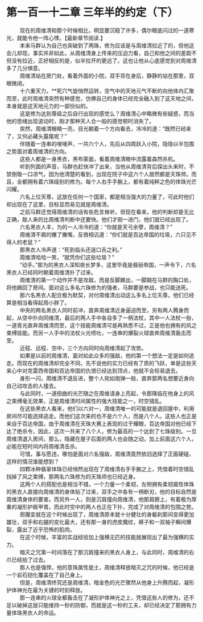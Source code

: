 <h1>第一百一十二章 三年半的约定（下）</h1>
<div id="content">&nbsp&nbsp&nbsp&nbsp&nbsp&nbsp&nbsp&nbsp
 现在的周维清和那个时候相比，明显要沉稳了许多，偶尔眼底闪过的一道寒光，就能令他一阵心悸。【最新章节阅读.】
 <br/>&nbsp&nbsp&nbsp&nbsp&nbsp&nbsp&nbsp&nbsp
 本来马群认为自己也突破到了两珠，修为应该是与周维清拉近了的，但他这会儿却现，事实并非如此，从周维清身上传来的压迫力看，自己和他之间的差距不但没有拉近，正好相反的是，似半拉开的更远了。这也让他从心底感觉到对周维清多了几分惧意。
 <br/>&nbsp&nbsp&nbsp&nbsp&nbsp&nbsp&nbsp&nbsp
 周维清站在房门处，看着外面的小院，双手背在身后，静静的站在那里，双眼微闭。
 <br/>&nbsp&nbsp&nbsp&nbsp&nbsp&nbsp&nbsp&nbsp
 十六重天力，**死穴气旋悄然运转，空气中的天地元气不断的向他体内汇聚而至，此时周维清突然有种感觉，仿佛自己的身体已经完全融入到了这天地之间，本身就是这天地元力的一部份似的。
 <br/>&nbsp&nbsp&nbsp&nbsp&nbsp&nbsp&nbsp&nbsp
 这是修为达到尊级之后自行出现的感觉么？周维清心中略微有些疑惑，而当他的思绪出现波动时，刚才那种天人合一般的感觉顿时消失了。
 <br/>&nbsp&nbsp&nbsp&nbsp&nbsp&nbsp&nbsp&nbsp
 突然，周维清眼睛一亮，目光朝着一个方向看去，冷冷的道：“既然已经来了，又何必藏头露尾呢？”
 <br/>&nbsp&nbsp&nbsp&nbsp&nbsp&nbsp&nbsp&nbsp
 伴随着一连串的嗖嗖声，一共六个人，先后从四周跃入小院，隐隐以半包围之势面对着周维清的方向。
 <br/>&nbsp&nbsp&nbsp&nbsp&nbsp&nbsp&nbsp&nbsp
 这些人都是一身黑衣，黑布蒙面，看着周维清眼中流露着森然杀机。
 <br/>&nbsp&nbsp&nbsp&nbsp&nbsp&nbsp&nbsp&nbsp
 听到列面的声音，马群也赶快冲了出来，当他从周维清背后探出头来时，不禁倒吸一口凉气，因为他清楚的看到，出现在院子中这六个人居然都是天珠师。而且，全都拥有着六珠级别的修为。每个人右手手腕上，都有着纯粹之色的体珠光芒闪耀。
 <br/>&nbsp&nbsp&nbsp&nbsp&nbsp&nbsp&nbsp&nbsp
 六名上位天尊，这放在任何一个国家，都是相当强大的力量了，可此时他们却出现在了这里，目标显而易见就是周维清。
 <br/>&nbsp&nbsp&nbsp&nbsp&nbsp&nbsp&nbsp&nbsp
 之前马群还觉得周维清的话有些危言耸听，但现在看来，他的判断却是无比正确，敌人来的比周维清判断中还要快。他们才刚一进门，他们就已经出现了。
 <br/>&nbsp&nbsp&nbsp&nbsp&nbsp&nbsp&nbsp&nbsp
 六名黑衣人丰，为的一人冷冷的道：“你就是天弓余孽，周维清？”
 <br/>&nbsp&nbsp&nbsp&nbsp&nbsp&nbsp&nbsp&nbsp
 周维清不屑的撇了撇嘴，反唇相讥道：“你们就是百达帝国的垃圾，六只见不得人的老鼠？”
 <br/>&nbsp&nbsp&nbsp&nbsp&nbsp&nbsp&nbsp&nbsp
 那黑衣人冷声道：“死到临头还逞口舌之利。”
 <br/>&nbsp&nbsp&nbsp&nbsp&nbsp&nbsp&nbsp&nbsp
 周维清哈哈一笑，“就凭你们这些垃圾？”
 <br/>&nbsp&nbsp&nbsp&nbsp&nbsp&nbsp&nbsp&nbsp
 “动手。”那为的黑衣人深知夜长梦多，这里毕竟是翡丽帝国，一声令下，六名黑衣人已经同时朝着周维清扑了过来。
 <br/>&nbsp&nbsp&nbsp&nbsp&nbsp&nbsp&nbsp&nbsp
 周维清的第一个动作并不是攻敌，而是反脚踢出，一脚踹在马群的胸口处，将他踢回了房间。面对这么多名六珠修为的强者，马群要是参战，也只能送死。
 <br/>&nbsp&nbsp&nbsp&nbsp&nbsp&nbsp&nbsp&nbsp
 那六名黑衣人配合极为默契，对付周维清出动这么多名上位天尊，他们已经算是相当看得起周小胖了。
 <br/>&nbsp&nbsp&nbsp&nbsp&nbsp&nbsp&nbsp&nbsp
 中央的两名黑衣人同时前冲，直奔周维清近身逼迫而至，另有两人腾身而起，从空中扑向同维清，最后的两人手中各自多了一柄法杖，其中一人法杖一抬，一道青光直奔周维清而至，这个技能周维清可是再熟悉不过，正是他也拥有的风之束缚技能。而另一人手中的法杖火光喷吐，一连串的爆裂火球直奔周维清轰击而至。
 <br/>&nbsp&nbsp&nbsp&nbsp&nbsp&nbsp&nbsp&nbsp
 近程、远程、空中，三个方向同时向周维清起了攻势。
 <br/>&nbsp&nbsp&nbsp&nbsp&nbsp&nbsp&nbsp&nbsp
 如果是以前的周维清，面对如此众多的强敌，他的第一个想法一定是如何逃走。而现在的周维清却完全不同，先不说他的实力已经有了质的飞跃，单是这些天来心中对克雷西帝国和百达帝国的仇恨已经达到顶点，他就不会轻易退去。
 <br/>&nbsp&nbsp&nbsp&nbsp&nbsp&nbsp&nbsp&nbsp
 身形一闪，周维清不退反进，整个人宛如炮弹一般，直奔那两名想要近身向自己动攻击的人撞去。
 <br/>&nbsp&nbsp&nbsp&nbsp&nbsp&nbsp&nbsp&nbsp
 与此同时，一道扭曲的光芒随之在周维请身上亮起，令那降临在他身上的风之束缚毫无效果，正是周维清时间属性的强大技能之一，时空错乱。
 <br/>&nbsp&nbsp&nbsp&nbsp&nbsp&nbsp&nbsp&nbsp
 在这些黑衣人看来，他们以六对一，周维清唯一的可能就是退回屋中，利用房间尽可能选择逃走。而他们这次来的也不是六个人，而是八个人。这些人也正是来自于百达帝国，由于周维清在天珠大赛上表现的过于耀眼，百达帝国对他已经下达了绝杀令，因此，这次一共来了八个人，修为最高的一个达到了七珠级别。一旦周维清退入房间，那么，隐藏在屋子后面的两人也会随之动，加上前面这六个人，必能在短时间内将周维清击杀。
 <br/>&nbsp&nbsp&nbsp&nbsp&nbsp&nbsp&nbsp&nbsp
 可惜，事与愿违，哪怕是面对六名强敌，周维清竟然依旧选择了正面硬碰，这样的情况谁能想到？
 <br/>&nbsp&nbsp&nbsp&nbsp&nbsp&nbsp&nbsp&nbsp
 四颗冰种翡翠体珠已经悄然出现在了周维清右手手腕之上，凭借着时空错乱挡掉了风之束缚，那两名六珠修为的天珠师也已经近身。
 <br/>&nbsp&nbsp&nbsp&nbsp&nbsp&nbsp&nbsp&nbsp
 这两个人的搭配也是相当不错，一个力量一个柔韧，左侧拥有柔韧属性体珠的黑衣人直接向周维清的身体贴了过来，双手之中各有一柄断刃，他的目标自然是周维清身体的要害。而另外一人，则是沉肩撞向周维清，他那肩膀上，有着极为厚重的凝形护肩甲胄。而此时空中的两人也正在下扑，完成了对周维清的包围之势。
 <br/>&nbsp&nbsp&nbsp&nbsp&nbsp&nbsp&nbsp&nbsp
 邪魔变就在这个时候出现了，周维清原本就十分健壮的身躯刹那间变得更加雄壮，双手和右腿的变化最大，还有那一身的虎皮魔纹，裤子和一双袖子瞬间爆裂，露出了近乎恐怖的肌肉。
 <br/>&nbsp&nbsp&nbsp&nbsp&nbsp&nbsp&nbsp&nbsp
 在这个时候，丰富的实战经验加上强横无匹的技能就展现出了最为强横的实力。
 <br/>&nbsp&nbsp&nbsp&nbsp&nbsp&nbsp&nbsp&nbsp
 暗灭之咒第一时间落在了那沉肩撞来的黑衣人身上，与此同时，周维清的右爪已经拍了过去。
 <br/>&nbsp&nbsp&nbsp&nbsp&nbsp&nbsp&nbsp&nbsp
 那人也是强悍，他的意珠属性是土，周维清释放暗灭之咒的时候，他已经是一个岩石铠化覆盖在了自己身上。
 <br/>&nbsp&nbsp&nbsp&nbsp&nbsp&nbsp&nbsp&nbsp
 但是，周维清终究还是周维清，暗金色的光芒骤然从他身上升腾而起，凝形护体神光在最为关键的时刻释放。
 <br/>&nbsp&nbsp&nbsp&nbsp&nbsp&nbsp&nbsp&nbsp
 那一连串的火球全都轰击在了凝形护体神光之上，凭借这些人的修为，还不足以破掉这层只能维持一秒的防御，而就是这一秒的工夫，却已经决定了那拥有力量体珠黑衣人的命运。
 <br/>&nbsp&nbsp&nbsp&nbsp&nbsp&nbsp&nbsp&nbsp
 <br/>&nbsp&nbsp&nbsp&nbsp&nbsp&nbsp&nbsp&nbsp
</div>
